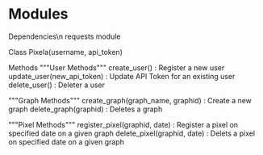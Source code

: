 # Modules

Dependencies\n
requests module

Class
Pixela(username, api_token)

Methods
"""User Methods"""
create_user()                     : Register a new user
update_user(new_api_token)        : Update API Token for an existing user
delete_user()                     : Deleter a user

"""Graph Methods"""
create_graph(graph_name, graphid) : Create a new graph
delete_graph(graphid)             : Deletes a graph

"""Pixel Methods"""
register_pixel(graphid, date)     : Register a pixel on specified date on a given graph
delete_pixel(graphid, date)       : Delets a pixel on specified date on a given graph
